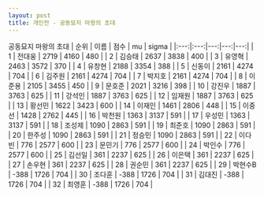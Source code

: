 ```yaml
---
layout: post
title: 개인전 - 공동묘지 마왕의 초대
---
```


공동묘지 마왕의 초대
| 순위 | 이름 | 점수 | mu | sigma |
|:---:|:---:|---:|---:|---:|
| 1 | 전대웅 | 2719 | 4160 | 480 |
| 2 | 김승태 | 2637 | 3838 | 400 |
| 3 | 유영혁 | 2463 | 3572 | 370 |
| 4 | 유창현 | 2188 | 3354 | 388 |
| 5 | 신동이 | 2161 | 4274 | 704 |
| 6 | 김주원 | 2161 | 4274 | 704 |
| 7 | 박지호 | 2161 | 4274 | 704 |
| 8 | 이준용 | 2105 | 3455 | 450 |
| 9 | 문호준 | 2021 | 3216 | 398 |
| 10 | 강진우 | 1887 | 3763 | 625 |
| 11 | 강석인 | 1887 | 3763 | 625 |
| 12 | 임재원 | 1887 | 3763 | 625 |
| 13 | 황선민 | 1622 | 3423 | 600 |
| 14 | 이재인 | 1461 | 2806 | 448 |
| 15 | 이중선 | 1428 | 2762 | 445 |
| 16 | 박천원 | 1363 | 3137 | 591 |
| 17 | 우성민 | 1363 | 3137 | 591 |
| 18 | 조성제 | 1090 | 2863 | 591 |
| 19 | 최준호 | 1090 | 2863 | 591 |
| 20 | 한주성 | 1090 | 2863 | 591 |
| 21 | 정승민 | 1090 | 2863 | 591 |
| 22 | 이다빈 | 776 | 2577 | 600 |
| 23 | 문민기 | 776 | 2577 | 600 |
| 24 | 박인수 | 776 | 2577 | 600 |
| 25 | 김선일 | 361 | 2237 | 625 |
| 26 | 이은택 | 361 | 2237 | 625 |
| 27 | 손우현 | 361 | 2237 | 625 |
| 28 | 권순민 | 361 | 2237 | 625 |
| 29 | 박현수B | -388 | 1726 | 704 |
| 30 | 조다훈 | -388 | 1726 | 704 |
| 31 | 김대진 | -388 | 1726 | 704 |
| 32 | 최영훈 | -388 | 1726 | 704 |
